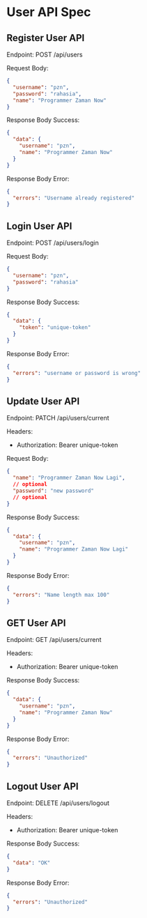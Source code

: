 # User API Spec

## Register User API

Endpoint: POST /api/users

Request Body:

```json
{
  "username": "pzn",
  "password": "rahasia",
  "name": "Programmer Zaman Now"
}
```

Response Body Success:

```json
{
  "data": {
    "username": "pzn",
    "name": "Programmer Zaman Now"
  }
}
```

Response Body Error:

```json
{
  "errors": "Username already registered"
}
```

## Login User API

Endpoint: POST /api/users/login

Request Body:

```json
{
  "username": "pzn",
  "password": "rahasia"
}
```

Response Body Success:

```json
{
  "data": {
    "token": "unique-token"
  }
}
```

Response Body Error:

```json
{
  "errors": "username or password is wrong"
}
```

## Update User API

Endpoint: PATCH /api/users/current

Headers:

- Authorization: Bearer unique-token

Request Body:

```json
{
  "name": "Programmer Zaman Now Lagi",
  // optional
  "password": "new password"
  // optional
}
```

Response Body Success:

```json
{
  "data": {
    "username": "pzn",
    "name": "Programmer Zaman Now Lagi"
  }
}
```

Response Body Error:

```json
{
  "errors": "Name length max 100"
}
```

## GET User API

Endpoint: GET /api/users/current

Headers:

- Authorization: Bearer unique-token

Response Body Success:

```json
{
  "data": {
    "username": "pzn",
    "name": "Programmer Zaman Now"
  }
}
```

Response Body Error:

```json
{
  "errors": "Unauthorized"
}
```

## Logout User API

Endpoint: DELETE /api/users/logout

Headers:

- Authorization: Bearer unique-token

Response Body Success:

```json
{
  "data": "OK"
}
```

Response Body Error:

```json
{
  "errors": "Unauthorized"
}
```